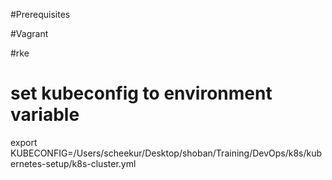 #Prerequisites

#Vagrant

#rke

# set kubeconfig to environment variable
export KUBECONFIG=/Users/scheekur/Desktop/shoban/Training/DevOps/k8s/kubernetes-setup/k8s-cluster.yml
